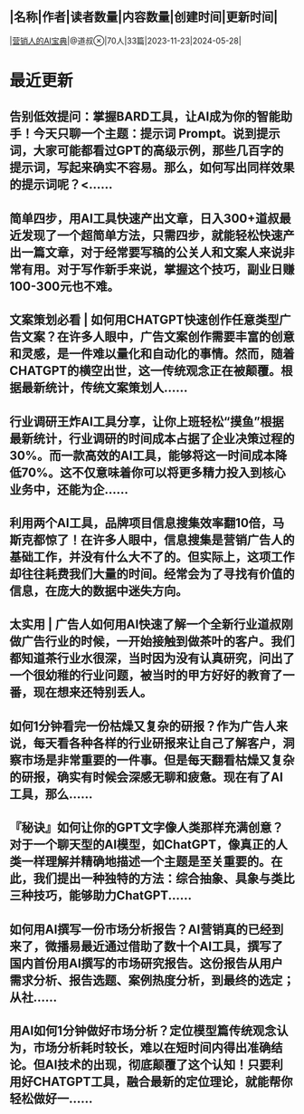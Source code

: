 |名称|作者|读者数量|内容数量|创建时间|更新时间|
---
|[营销人的AI宝典](https://xiaobot.net/p/marketing?refer=0b133df9-27dc-423b-8101-639049001c13)|@道叔|70人|33篇|2023-11-23|2024-05-28|

# 最近更新
## 告别低效提问：掌握BARD工具，让AI成为你的智能助手！今天只聊一个主题：提示词 Prompt。说到提示词，大家可能都看过GPT的高级示例，那些几百字的提示词，写起来确实不容易。那么，如何写出同样效果的提示词呢？<......
## 简单四步，用AI工具快速产出文章，日入300+道叔最近发现了一个超简单方法，只需四步，就能轻松快速产出一篇文章，对于经常要写稿的公关人和文案人来说非常有用。对于写作新手来说，掌握这个技巧，副业日赚100-300元也不难。
## 文案策划必看 | 如何⽤CHATGPT快速创作任意类型广告文案？在许多人眼中，广告文案创作需要丰富的创意和灵感，是一件难以量化和自动化的事情。然而，随着CHATGPT的横空出世，这一传统观念正在被颠覆。根据最新统计，传统文案策划人......
## 行业调研王炸AI工具分享，让你上班轻松“摸鱼”根据最新统计，行业调研的时间成本占据了企业决策过程的30%。而一款高效的AI工具，能够将这一时间成本降低70%。这不仅意味着你可以将更多精力投入到核心业务中，还能为企......
## 利用两个AI工具，品牌项目信息搜集效率翻10倍，马斯克都惊了！在许多人眼中，信息搜集是营销广告人的基础工作，并没有什么大不了的。但实际上，这项工作却往往耗费我们大量的时间。经常会为了寻找有价值的信息，在庞大的数据中迷失方向。
## 太实用 | 广告人如何用AI快速了解一个全新行业道叔刚做广告行业的时候，一开始接触到做茶叶的客户。我们都知道茶行业水很深，当时因为没有认真研究，问出了一个很幼稚的行业问题，被当时的甲方好好的教育了一番，现在想来还特别丢人。
## 如何1分钟看完一份枯燥又复杂的研报？作为广告人来说，每天看各种各样的行业研报来让自己了解客户，洞察市场是非常重要的一件事。但是每天翻看枯燥又复杂的研报，确实有时候会深感无聊和疲惫。现在有了AI工具，那么......
## 『秘诀』如何让你的GPT文字像人类那样充满创意？对于一个聊天型的AI模型，如ChatGPT，像真正的人类一样理解并精确地描述一个主题是至关重要的。在此，我们提出一种独特的方法：综合抽象、具象与类比三种技巧，能够助力ChatGPT......
## 如何用AI撰写一份市场分析报告？AI营销真的已经到来了，微播易最近通过借助了数十个AI工具，撰写了国内首份用AI撰写的市场研究报告。这份报告从用户需求分析、报告选题、案例热度分析，到最终的选定；从社......
## 用AI如何1分钟做好市场分析？定位模型篇传统观念认为，市场分析耗时较长，难以在短时间内得出准确结论。但AI技术的出现，彻底颠覆了这个认知！只要利用好CHATGPT工具，融合最新的定位理论，就能帮你轻松做好一......

